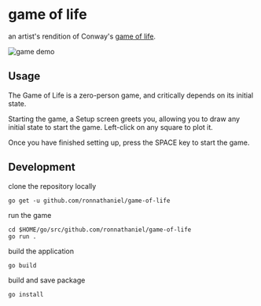 # game of life

an artist's rendition of Conway's [game of life](https://en.wikipedia.org/wiki/Conway%27s_Game_of_Life).

![game demo](https://media.giphy.com/media/iw2GFMAnlCzaR2Hpby/giphy.gif)

<!---
![demo](img/demo.gif)
--->


## Usage

The Game of Life is a zero-person game, and critically depends on 
its initial state.

Starting the game, a Setup screen greets you, allowing you to draw any 
initial state to start the game. Left-click on any square to plot it.

Once you have finished setting up, press the SPACE key to start the game.


## Development

clone the repository locally

    go get -u github.com/ronnathaniel/game-of-life
    
run the game

    cd $HOME/go/src/github.com/ronnathaniel/game-of-life
    go run .
    
build the application 

    go build
    
build and save package

    go install
    

    
